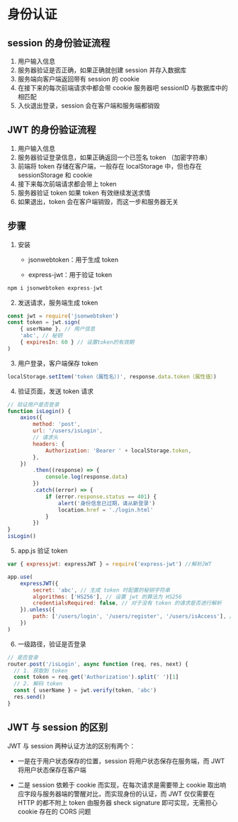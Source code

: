 # 身份认证

## session 的身份验证流程

1.  用户输入信息
2.  服务器验证是否正确，如果正确就创建 session 并存入数据库
3.  服务端向客户端返回带有 session 的 cookie
4.  在接下来的每次前端请求中都会带 cookie 服务器吧 sessionID 与数据库中的相匹配
5.  入伙退出登录，session 会在客户端和服务端都销毁

## JWT 的身份验证流程

1.  用户输入信息
2.  服务器验证登录信息，如果正确返回一个已签名 token （加密字符串）
3.  前端将 token 存储在客户端，一般存在 localStorage 中，但也存在 sessionStorage 和 cookie
4.  接下来每次前端请求都会带上 token
5.  服务器验证 token 如果 token 有效继续发送求情
6.  如果退出，token 会在客户端销毁，而这一步和服务器无关

## 步骤

1.  安装

    - jsonwebtoken：用于生成 token

    - express-jwt：用于验证 token

```js
npm i jsonwebtoken express-jwt
```

2.  发送请求，服务端生成 token

```js
const jwt = require('jsonwebtoken')
const token = jwt.sign(
	{ userName }, // 用户信息
	'abc', // 秘钥
	{ expiresIn: 60 } // 设置token的有效期
)
```

3.  用户登录，客户端保存 token

```js
localStorage.setItem('token（属性名）)', response.data.token（属性值）)
```

4.  验证页面，发送 token 请求

```js
// 验证用户是否登录
function isLogin() {
	axios({
		method: 'post',
		url: '/users/isLogin',
		// 请求头
		headers: {
			Authorization: 'Bearer ' + localStorage.token,
		},
	})
		.then((response) => {
			console.log(response.data)
		})
		.catch((error) => {
			if (error.response.status == 401) {
				alert('身份信息已过期，请从新登录')
				location.href = './login.html'
			}
		})
}
isLogin()
```

5.  app.js 验证 token

```js
var { expressjwt: expressJWT } = require('express-jwt') //解析JWT

app.use(
	expressJWT({
		secret: 'abc', // 生成 token 时配置的秘钥字符串
		algorithms: ['HS256'], // 设置 jwt 的算法为 HS256
		credentialsRequired: false, // 对于没有 token 的请求是否进行解析
	}).unless({
		path: ['/users/login', '/users/register', '/users/isAccess'], // 设置不需要验证 token 的路径
	})
)
```

6.  一级路径，验证是否登录

```js
// 是否登录
router.post('/isLogin', async function (req, res, next) {
  // 1. 获取到 token
  const token = req.get('Authorization').split(' ')[1]
  // 2. 解码 token
  const { userName } = jwt.verify(token, 'abc')
  res.send()
}
```

## JWT 与 session 的区别

JWT 与 session 两种认证方法的区别有两个：

- 一是在于用户状态保存的位置，session 将用户状态保存在服务端，而 JWT 将用户状态保存在客户端

- 二是 session 依赖于 cookie 而实现，在每次请求是需要带上 cookie 取出响应字段与服务器端的警醒对比，而实现身份的认证，而 JWT 仅仅需要在 HTTP 的都不附上 token 由服务器 sheck signature 即可实现，无需担心 cookie 存在的 CORS 问题
